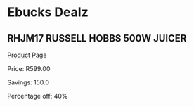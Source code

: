 
# Ebucks Dealz
## RHJM17 RUSSELL HOBBS 500W JUICER
[Product Page](https://www.ebucks.com/web/shop/productSelected.do?prodId=1084077803&catId=704987863)

Price: R599.00

Savings: 150.0

Percentage off: 40%
	